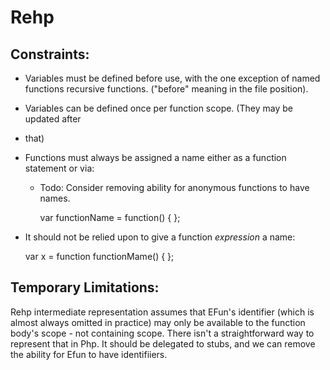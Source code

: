 # Rehp

## Constraints:
- Variables must be defined before use, with the one exception of named
  functions recursive functions. ("before" meaning in the file position).
- Variables can be defined once per function scope. (They may be updated after
- that)
- Functions must always be assigned a name either as a function statement or
  via:
  - Todo: Consider removing ability for anonymous functions to have names.

    var functionName = function() { };

- It should not be relied upon to give a function _expression_ a name:

    var x = function functionMame() { };


## Temporary Limitations:

Rehp intermediate representation assumes that EFun's identifier (which is
almost always omitted in practice) may only be available to the function body's
scope - not containing scope. There isn't a straightforward way to represent
that in Php. It should be delegated to stubs, and we can remove the ability for
Efun to have identifiiers.




